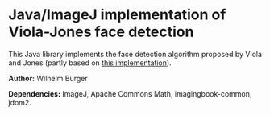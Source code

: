 # Java/ImageJ implementation of Viola-Jones face detection #

This Java library implements the face detection algorithm proposed by Viola and Jones 
(partly based on 
[this implementation](https://code.google.com/archive/p/jviolajones/)).

**Author:** Wilhelm Burger

**Dependencies:** ImageJ, Apache Commons Math, imagingbook-common, jdom2.